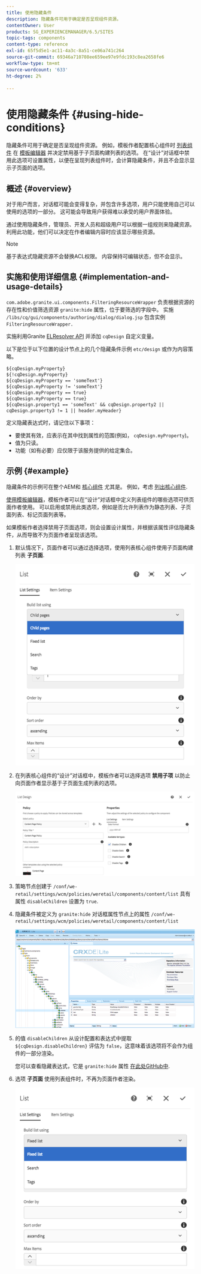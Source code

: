 ```yaml
---
title: 使用隐藏条件
description: 隐藏条件可用于确定是否呈现组件资源。
contentOwner: User
products: SG_EXPERIENCEMANAGER/6.5/SITES
topic-tags: components
content-type: reference
exl-id: 65f5d5e1-ac11-4a3c-8a51-ce06a741c264
source-git-commit: 69346a710708ee659ee97e9fdc193c8ea2658fe6
workflow-type: tm+mt
source-wordcount: '633'
ht-degree: 2%

---
```


# 使用隐藏条件 {#using-hide-conditions}

隐藏条件可用于确定是否呈现组件资源。 例如，模板作者配置核心组件时 [列表组件](https://experienceleague.adobe.com/docs/experience-manager-core-components/using/wcm-components/list.html?lang=en) 在 [模板编辑器](/help/sites-authoring/templates.md) 并决定禁用基于子页面构建列表的选项。 在“设计”对话框中禁用此选项可设置属性，以便在呈现列表组件时，会计算隐藏条件，并且不会显示显示子页面的选项。

## 概述 {#overview}

对于用户而言，对话框可能会变得复杂，并包含许多选项，用户只能使用自己可以使用的选项的一部分。 这可能会导致用户获得难以承受的用户界面体验。

通过使用隐藏条件，管理员、开发人员和超级用户可以根据一组规则来隐藏资源。 利用此功能，他们可以决定在作者编辑内容时应该显示哪些资源。

>[!NOTE]
>
>基于表达式隐藏资源不会替换ACL权限。 内容保持可编辑状态，但不会显示。

## 实施和使用详细信息 {#implementation-and-usage-details}

`com.adobe.granite.ui.components.FilteringResourceWrapper` 负责根据资源的存在性和价值筛选资源 `granite:hide` 属性，位于要筛选的字段中。 实施 `/libs/cq/gui/components/authoring/dialog/dialog.jsp` 包含实例 `FilteringResourceWrapper.`

实施利用Granite [ELResolver API](https://developer.adobe.com/experience-manager/reference-materials/6-5/granite-ui/api/jcr_root/libs/granite/ui/docs/server/el.html) 并添加 `cqDesign` 自定义变量。

以下是位于以下位置的设计节点上的几个隐藏条件示例 `etc/design` 或作为内容策略。

```
${cqDesign.myProperty}
${!cqDesign.myProperty}
${cqDesign.myProperty == 'someText'}
${cqDesign.myProperty != 'someText'}
${cqDesign.myProperty == true}
${cqDesign.myProperty == true}
${cqDesign.property1 == 'someText' && cqDesign.property2 || cqDesign.property3 != 1 || header.myHeader}
```

定义隐藏表达式时，请记住以下事项：

* 要使其有效，应表示在其中找到属性的范围(例如， `cqDesign.myProperty`)。
* 值为只读。
* 功能（如有必要）应仅限于该服务提供的给定集合。

## 示例 {#example}

隐藏条件的示例可在整个AEM和 [核心组件](https://experienceleague.adobe.com/docs/experience-manager-core-components/using/introduction.html) 尤其是。 例如，考虑 [列出核心组件](https://experienceleague.adobe.com/docs/experience-manager-core-components/using/wcm-components/list.html?lang=en).

[使用模板编辑器](/help/sites-authoring/templates.md)，模板作者可以在“设计”对话框中定义列表组件的哪些选项可供页面作者使用。 可以启用或禁用此类选项，例如是否允许列表作为静态列表、子页面列表、标记页面列表等。

如果模板作者选择禁用子页面选项，则会设置设计属性，并根据该属性评估隐藏条件，从而导致不为页面作者呈现该选项。

1. 默认情况下，页面作者可以通过选择选项，使用列表核心组件使用子页面构建列表 **子页面**.

   ![chlimage_1-218](assets/chlimage_1-218.png)

1. 在列表核心组件的“设计”对话框中，模板作者可以选择选项 **禁用子项** 以防止向页面作者显示基于子页面生成列表的选项。

   ![chlimage_1-219](assets/chlimage_1-219.png)

1. 策略节点创建于 `/conf/we-retail/settings/wcm/policies/weretail/components/content/list` 具有属性 `disableChildren` 设置为 `true`.
1. 隐藏条件被定义为 `granite:hide` 对话框属性节点上的属性 `/conf/we-retail/settings/wcm/policies/weretail/components/content/list`

   ![chlimage_1-220](assets/chlimage_1-220.png)

1. 的值 `disableChildren` 从设计配置和表达式中提取 `${cqDesign.disableChildren}` 评估为 `false`，这意味着该选项将不会作为组件的一部分渲染。

   您可以查看隐藏表达式，它是 `granite:hide` 属性 [在此处GitHub中](https://github.com/adobe/aem-core-wcm-components/blob/main/content/src/content/jcr_root/apps/core/wcm/components/list/v1/list/_cq_dialog/.content.xml#L40).

1. 选项 **子页面** 使用列表组件时，不再为页面作者渲染。

   ![chlimage_1-221](assets/chlimage_1-221.png)
